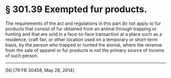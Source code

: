 # § 301.39   Exempted fur products.

The requirements of the act and regulations in this part do not apply to fur products that consist of fur obtained from an animal through trapping or hunting and that are sold in a face-to-face transaction at a place such as a residence, craft fair, or other location used on a temporary or short-term basis, by the person who trapped or hunted the animal, where the revenue from the sale of apparel or fur products is not the primary source of income of such person.



---

[N] [79 FR 30458, May 28, 2014]




